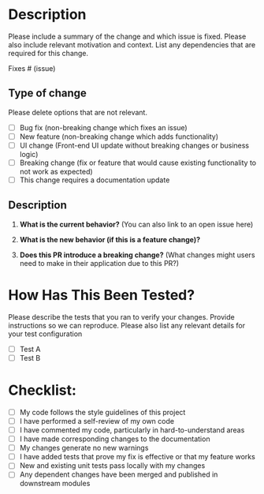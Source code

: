 # Description

Please include a summary of the change and which issue is fixed. Please also include relevant motivation and context. List any dependencies that are required for this change.

Fixes # (issue)

## Type of change

Please delete options that are not relevant.

- [ ] Bug fix (non-breaking change which fixes an issue)
- [ ] New feature (non-breaking change which adds functionality)
- [ ] UI change (Front-end UI update without breaking changes or business logic)
- [ ] Breaking change (fix or feature that would cause existing functionality to not work as expected)
- [ ] This change requires a documentation update

## Description

1. **What is the current behavior?** (You can also link to an open issue here)

2. **What is the new behavior (if this is a feature change)?**

3. **Does this PR introduce a breaking change?** (What changes might users need to make in their application due to this PR?)

# How Has This Been Tested?

Please describe the tests that you ran to verify your changes. Provide instructions so we can reproduce. Please also list any relevant details for your test configuration

- [ ] Test A
- [ ] Test B

# Checklist:

- [ ] My code follows the style guidelines of this project
- [ ] I have performed a self-review of my own code
- [ ] I have commented my code, particularly in hard-to-understand areas
- [ ] I have made corresponding changes to the documentation
- [ ] My changes generate no new warnings
- [ ] I have added tests that prove my fix is effective or that my feature works
- [ ] New and existing unit tests pass locally with my changes
- [ ] Any dependent changes have been merged and published in downstream modules
